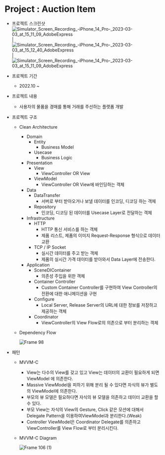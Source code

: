 # Project : Auction Item

- 프로젝트 스크린샷  
![Simulator_Screen_Recording_-_iPhone_14_Pro_-_2023-03-03_at_15_11_09_AdobeExpress](https://user-images.githubusercontent.com/78067919/222949221-6ccd96a1-2534-475c-b00f-c6e43734762f.gif) | ![Simulator_Screen_Recording_-_iPhone_14_Pro_-_2023-03-03_at_15_12_40_AdobeExpress](https://user-images.githubusercontent.com/78067919/222949209-a2312756-32ba-466b-af08-bcddaab110a1.gif) | ![Simulator_Screen_Recording_-_iPhone_14_Pro_-_2023-03-03_at_15_11_09_AdobeExpress](https://user-images.githubusercontent.com/78067919/222949221-6ccd96a1-2534-475c-b00f-c6e43734762f.gif)
- 프로젝트 기간
    - 2022.10 ~
- 프로젝트 내용
    - 사용자의 물품을 경매를 통해 거래를 주선하는 플랫폼 개발
- 프로젝트 구조
    - Clean Architecture
        - Domain
            - Entity
                - Business Model
            - Usecase
                - Business Logic
        - Presentation
            - View
                - ViewController OR View
            - ViewModel
                - ViewController OR View에 바인딩하는 객체
        - Data
            - DataTransfer
                - 서버로 부터 받아오거나 보낼 데이터를 인코딩, 디코딩 하는 객체
            - Repository
                - 인코딩, 디코딩 된 데이터를 Usecase Layer로 전달하는 객체
        - Infrastructure
            - HTTP
                - HTTP 통신 서비스를 하는 객체
                - 제품 리스트, 제품의 이미지 Request-Response 형식으로 데이터 교환
            - TCP / IP Socket
                - 실시간 데이터를 주고 받는 객체
                - 제품의 실시간 가격 데이터를 받아와서 Data Layer에 전송한다.
        - Application
            - SceneDIContainer
                - 의존성 주입을 위한 객체
            - Container Controller
                - Custom Container Controller를 구현하여 View Controller의 전환에 대한 애니메이션을 구현
            - Configure
                - Local Server, Release Server의 URL에 대한 정보를 저장하고 제공하는 객체
            - Coordinator
                - ViewController의 View Flow로의 의존으로 부터 분리하는 객체
    - Dependency Flow
        
        ![Frame 98](https://user-images.githubusercontent.com/78067919/222644174-259f942d-4795-430a-8bb9-92668a804a71.png)
        

- 패턴
    - MVVM-C
        - View는 다수의 View를 갖고 있고 View는 데이터의 교환이 필요하게 되면 ViewModel 에 의존한다.
        - Massive ViewModel을 피하기 위해 분리 될 수 있다면 자식의 뷰가 별도의 ViewModel에 의존한다.
        - 부모의 뷰 모델은 필요하다면 자식의 뷰 모델을 의존하고 데이터 교환을 할 수 있다.
        - 부모 View는 자식의 View의 Gesture, Click 같은 모션에 대해서 Delegate Pattern을 이용하여ViewModel과 분리한다.(Weak)
        - Controller ViewModel은 Coordinator Delegate를 의존하고 ViewController를 View Flow로 부터 분리시킨다.
    - MVVM-C Diagram
        
        ![Frame 106 (1)](https://user-images.githubusercontent.com/78067919/222886284-5fccab70-5198-4f51-8b40-d019d63dabbd.png)

